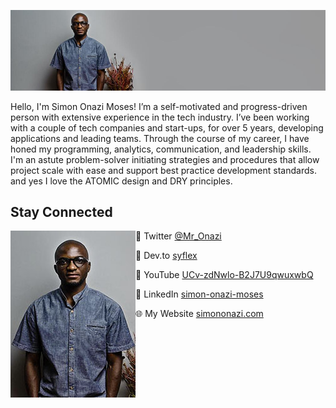 ![April Speight. Author, developer, style aficionado.](https://raw.githubusercontent.com/syflex/syflex/master/banner.png)

Hello, I'm Simon Onazi Moses! I’m a self-motivated and progress-driven person with extensive experience in the tech industry. I’ve been working with a couple of tech
companies and start-ups, for over 5 years, developing applications and leading teams. Through the course of my career, I have honed
my programming, analytics, communication, and leadership skills. I'm an astute problem-solver initiating strategies and procedures that
allow project scale with ease and support best practice development standards. and yes I love the ATOMIC design and DRY principles.

## Stay Connected

<p>
  <img width="200" alt="Simon Onazi Moses" align="left" src="https://raw.githubusercontent.com/syflex/syflex/master/simon.jpg">
</p>


💬 Twitter [@Mr_Onazi](https://www.twitter.com/Mr_Onazi)

📝 Dev.to [syflex](https://www.dev.to/syflex)

🎥 YouTube [UCv-zdNwlo-B2J7U9qwuxwbQ](https://www.youtube.com/channel/UCv-zdNwlo-B2J7U9qwuxwbQ)

💼 LinkedIn [simon-onazi-moses](https://www.linkedin.com/in/simon-onazi-moses/)

🌐 My Website [simononazi.com](https://simononazi.com/)



<!--
**syflex/syflex** is a ✨ _special_ ✨ repository because its `README.md` (this file) appears on your GitHub profile.

Here are some ideas to get you started:

- 🔭 I’m currently working on ...
- 🌱 I’m currently learning ...
- 👯 I’m looking to collaborate on ...
- 🤔 I’m looking for help with ...
- 💬 Ask me about ...
- 📫 How to reach me: ...
- 😄 Pronouns: ...
- ⚡ Fun fact: ...
-->
